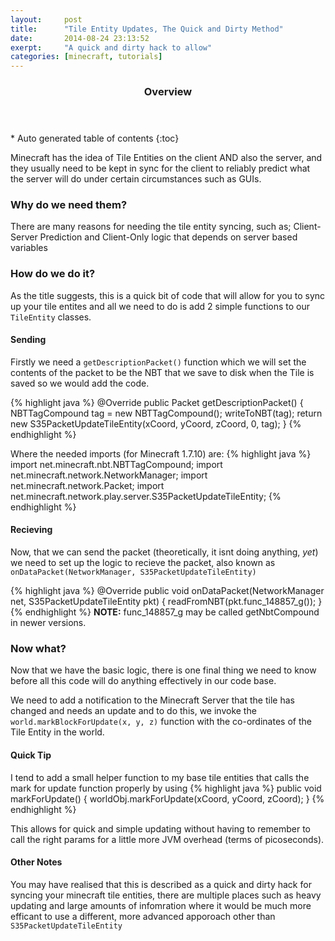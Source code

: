 ```yaml
---
layout:     post
title:      "Tile Entity Updates, The Quick and Dirty Method"
date:       2014-08-24 23:13:52
exerpt:     "A quick and dirty hack to allow"
categories: [minecraft, tutorials]
---
```


<section id="table-of-contents" class="toc">
  <header>
    <h3>Overview</h3>
  </header>
<div id="drawer" markdown="1">
*  Auto generated table of contents
{:toc}
</div>
</section><!-- /#table-of-contents -->

Minecraft has the idea of Tile Entities on the client AND also the server, and they usually need to be kept in sync for the client to reliably predict what the server will do under certain circumstances such as GUIs.

### Why do we need them?
There are many reasons for needing the tile entity syncing, such as; Client-Server Prediction and Client-Only logic that depends on server based variables

### How do we do it?
As the title suggests, this is a quick bit of code that will allow for you to sync up your tile entites and all we need to do is add 2 simple functions to our ```TileEntity``` classes.

#### Sending
Firstly we need a ```getDescriptionPacket()``` function which we will set the contents of the packet to be the NBT that we save to disk when the Tile is saved so we would add the code.

{% highlight java %}
@Override
public Packet getDescriptionPacket() {
    NBTTagCompound tag = new NBTTagCompound();
    writeToNBT(tag);
    return new S35PacketUpdateTileEntity(xCoord, yCoord, zCoord, 0, tag);
}
{% endhighlight %}

Where the needed imports (for Minecraft 1.7.10) are:
{% highlight java %}
import net.minecraft.nbt.NBTTagCompound;
import net.minecraft.network.NetworkManager;
import net.minecraft.network.Packet;
import net.minecraft.network.play.server.S35PacketUpdateTileEntity;
{% endhighlight %}

#### Recieving
Now, that we can send the packet (theoretically, it isnt doing anything, _yet_) we need to set up the logic to recieve the packet, also known as ```onDataPacket(NetworkManager, S35PacketUpdateTileEntity)```

{% highlight java %}
@Override
public void onDataPacket(NetworkManager net, S35PacketUpdateTileEntity pkt) {
    readFromNBT(pkt.func_148857_g());
}
{% endhighlight %}
__NOTE:__ func_148857_g may be called getNbtCompound in newer versions.

### Now what?
Now that we have the basic logic, there is one final thing we need to know before all this code will do anything effectively in our code base.

We need to add a notification to the Minecraft Server that the tile has changed and needs an update and to do this, we invoke the ```world.markBlockForUpdate(x, y, z)``` function with the co-ordinates of the Tile Entity in the world.

#### Quick Tip
I tend to add a small helper function to my base tile entities that calls the mark for update function properly by using
{% highlight java %}
public void markForUpdate() {
    worldObj.markForUpdate(xCoord, yCoord, zCoord);
}
{% endhighlight %}

This allows for quick and simple updating without having to remember to call the right params for a little more JVM overhead (terms of picoseconds).

#### Other Notes
You may have realised that this is described as a quick and dirty hack for syncing your minecraft tile entities, there are multiple places such as heavy updating and large amounts of infomration where it would be much more efficant to use a different, more advanced apporoach other than ```S35PacketUpdateTileEntity```
